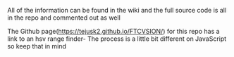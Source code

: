 

All of the information can be found in the wiki and the full source code is all in the repo and commented out as well

The Github page(https://tejusk2.github.io/FTCVSION/) for this repo has a link to an hsv range finder- The process is a little bit different on JavaScript so keep that in mind

